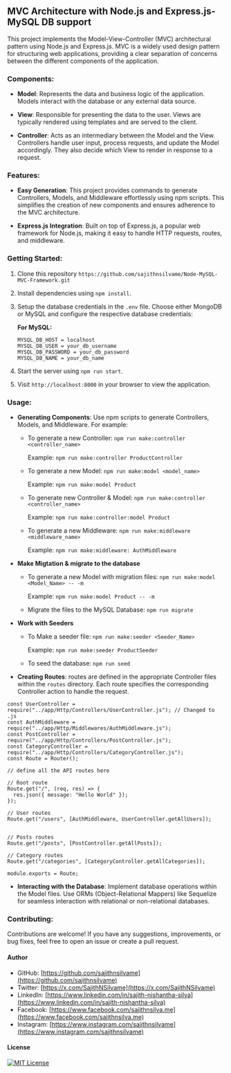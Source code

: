 ## MVC Architecture with Node.js and Express.js-MySQL DB support

This project implements the Model-View-Controller (MVC) architectural pattern using Node.js and Express.js. MVC is a widely used design pattern for structuring web applications, providing a clear separation of concerns between the different components of the application.

### Components:

- **Model**: Represents the data and business logic of the application. Models interact with the database or any external data source.

- **View**: Responsible for presenting the data to the user. Views are typically rendered using templates and are served to the client.

- **Controller**: Acts as an intermediary between the Model and the View. Controllers handle user input, process requests, and update the Model accordingly. They also decide which View to render in response to a request.

### Features:

- **Easy Generation**: This project provides commands to generate Controllers, Models, and Middleware effortlessly using npm scripts. This simplifies the creation of new components and ensures adherence to the MVC architecture.

- **Express.js Integration**: Built on top of Express.js, a popular web framework for Node.js, making it easy to handle HTTP requests, routes, and middleware.

### Getting Started:

1. Clone this repository `https://github.com/sajithnsilvame/Node-MySQL-MVC-Framework.git`
2. Install dependencies using `npm install`.
3. Setup the database credentials in the `.env` file. Choose either MongoDB or MySQL and configure the respective database credentials:

    
    **For MySQL:**
    ```
    MYSQL_DB_HOST = localhost
    MYSQL_DB_USER = your_db_username
    MYSQL_DB_PASSWORD = your_db_password
    MYSQL_DB_NAME = your_db_name
    ```

4. Start the server using `npm run start`.
5. Visit `http://localhost:8000` in your browser to view the application.


### Usage:

- **Generating Components**: Use npm scripts to generate Controllers, Models, and Middleware. For example:
  - To generate a new Controller: `npm run make:controller <controller_name>`
  
    Example: `npm run make:controller ProductController`

  - To generate a new Model: `npm run make:model <model_name>`

    Example: `npm run make:model Product`
  
  - To generate new Controller & Model: `npm run make:controller <controller_name>`

    Example: `npm run make:controller:model Product`

  - To generate a new Middleware: `npm run make:middleware <middleware_name>`

    Example: `npm run make:middleware: AuthMiddleware`

- **Make Migtation & migrate to the database** 
  - To generate a new Model with migration files: `npm run make:model <Model_Name> -- -m`

    Example: `npm run make:model Product -- -m`

  - Migrate the files to the MySQL Database: `npm run migrate`

- **Work with Seeders**
  - To Make a seeder file: `npm run make:seeder <Seeder_Name>`

    Example: `npm run make:seeder ProductSeeder`

  - To seed the database: `npm run seed`  

- **Creating Routes**: routes are defined in the appropriate Controller files within the `routes` directory. Each route specifies the corresponding Controller action to handle the request.

```const { Router } = require("express");
const UserController = require("../app/Http/Controllers/UserController.js"); // Changed to .js
const AuthMiddleware = require("../app/Http/Middlewares/AuthMiddleware.js");
const PostController = require("../app/Http/Controllers/PostController.js");
const CategoryController = require("../app/Http/Controllers/CategoryController.js");
const Route = Router();

// define all the API routes here

// Root route
Route.get("/", (req, res) => {
  res.json({ message: "Hello World" });
});

// User routes
Route.get("/users", [AuthMiddleware, UserController.getAllUsers]);


// Posts routes
Route.get("/posts", [PostController.getAllPosts]);

// Category routes
Route.get("/categories", [CategoryController.getAllCategories]);

module.exports = Route;

```

- **Interacting with the Database**: Implement database operations within the Model files. Use ORMs (Object-Relational Mappers) like Sequelize for seamless interaction with relational or non-relational databases.

### Contributing:

Contributions are welcome! If you have any suggestions, improvements, or bug fixes, feel free to open an issue or create a pull request.

#### Author

- GitHub: [https://github.com/sajithnsilvame](https://github.com/sajithnsilvame)
- Twitter: [https://x.com/SajithNSilvame](https://x.com/SajithNSilvame)
- LinkedIn: [https://www.linkedin.com/in/sajith-nishantha-silva](https://www.linkedin.com/in/sajith-nishantha-silva)
- Facebook: [https://www.facebook.com/sajithnsilva.me](https://www.facebook.com/sajithnsilva.me)
- Instagram: [https://www.instagram.com/sajithnsilvame](https://www.instagram.com/sajithnsilvame)

#### License

[![MIT License](https://img.shields.io/badge/License-MIT-green.svg)](https://choosealicense.com/licenses/mit/)


